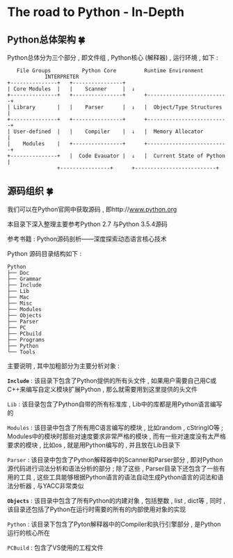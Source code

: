 # The road to Python - In-Depth


<extoc></extoc>

## Python总体架构  🍀

Python总体分为三个部分 , 即文件组 , Python核心 (解释器) , 运行环境 , 如下 : 

```
   File Groups          Python Core			Runtime Environment
			INTERPRETER
+---------------+   +----------------+
| Core Modules  |   |    Scanner     |  ↓
+---------------+   +----------------+	    +--------------------------+
| Library       |   |    Parser      |  ↓   |  Object/Type Structures  |
+---------------+   +----------------+	    +--------------------------+
| User-defined  |   |    Compiler    |	↓   |  Memory Allocator        |
|    Modules    |   +----------------+	    +--------------------------+
+---------------+   |  Code Evauator |	↓   |  Current State of Python |
	            +----------------+	    +--------------------------+
```

## 源码组织  🍀

我们可以在Python官网中获取源码 , 即http://www.python.org

本目录下深入整理主要参考Python 2.7 与Python 3.5.4源码

参考书籍 : Python源码剖析——深度探索动态语言核心技术

Python 源码目录结构如下 : 

```
Python
├── Doc
├── Grammar
├── Include
├── Lib
├── Mac
├── Misc
├── Modules
├── Objects
├── Parser
├── PC
├── PCbuild
├── Programs
├── Python
└── Tools
```

主要说明 , 其中加粗部分为主要分析对象 :
 
 
**`Include`** : 该目录下包含了Python提供的所有头文件 , 如果用户需要自己用C或C++来编写自定义模块扩展Python , 那么就需要用到这里提供的头文件
 
 
`Lib` : 该目录包含了Python自带的所有标准库 , Lib中的库都是用Python语言编写的
 
 
`Modules` : 该目录中包含了所有用C语言编写的模块 , 比如random , cStringIO等 ; Modules中的模块时那些对速度要求非常严格的模块 , 而有一些对速度没有太严格要求的模块 , 比如os , 就是用Python编写的 , 并且放在Lib目录下
 
 
`Parser` : 该目录中包含了Python解释器中的Scanner和Parser部分 , 即对Python源代码进行词法分析和语法分析的部分 ; 除了这些 , Parser目录下还包含了一些有用的工具 , 这些工具能够根据Python语言的语法自动生成Python语言的词法和语法分析器 , 与YACC非常类似
 
 
**`Objects`** : 该目录中包含了所有Python的内建对象 , 包括整数 , list , dict等 , 同时 , 该目录还包括了Python在运行时需要的所有的内部使用对象的实现
 
 
`Python` : 该目录下包含了Pyton解释器中的Compiler和执行引擎部分 , 是Python运行的核心所在
 
 
`PCBuild` : 包含了VS使用的工程文件


